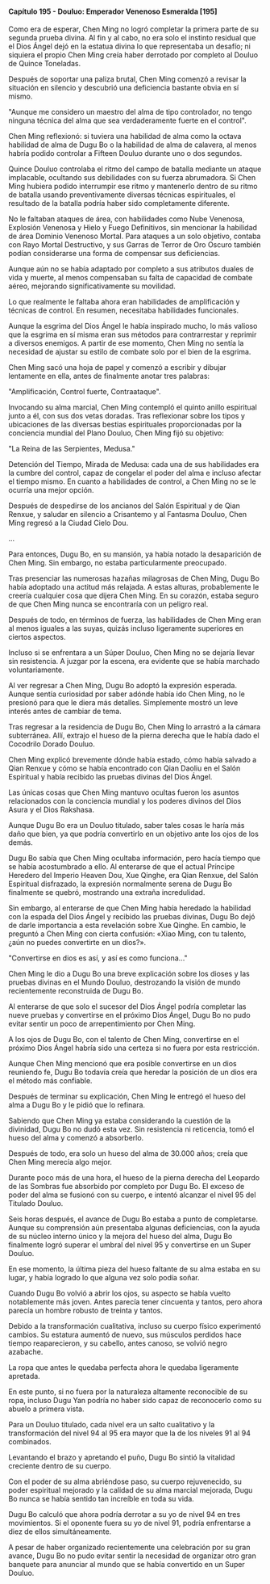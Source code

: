 
#### Capítulo 195 - Douluo: Emperador Venenoso Esmeralda [195]

Como era de esperar, Chen Ming no logró completar la primera parte de su segunda prueba divina. Al fin y al cabo, no era solo el instinto residual que el Dios Ángel dejó en la estatua divina lo que representaba un desafío; ni siquiera el propio Chen Ming creía haber derrotado por completo al Douluo de Quince Toneladas.

Después de soportar una paliza brutal, Chen Ming comenzó a revisar la situación en silencio y descubrió una deficiencia bastante obvia en sí mismo.

"Aunque me considero un maestro del alma de tipo controlador, no tengo ninguna técnica del alma que sea verdaderamente fuerte en el control".

Chen Ming reflexionó: si tuviera una habilidad de alma como la octava habilidad de alma de Dugu Bo o la habilidad de alma de calavera, al menos habría podido controlar a Fifteen Douluo durante uno o dos segundos.

Quince Douluo controlaba el ritmo del campo de batalla mediante un ataque implacable, ocultando sus debilidades con su fuerza abrumadora. Si Chen Ming hubiera podido interrumpir ese ritmo y mantenerlo dentro de su ritmo de batalla usando preventivamente diversas técnicas espirituales, el resultado de la batalla podría haber sido completamente diferente.

No le faltaban ataques de área, con habilidades como Nube Venenosa, Explosión Venenosa y Hielo y Fuego Definitivos, sin mencionar la habilidad de área Dominio Venenoso Mortal. Para ataques a un solo objetivo, contaba con Rayo Mortal Destructivo, y sus Garras de Terror de Oro Oscuro también podían considerarse una forma de compensar sus deficiencias.

Aunque aún no se había adaptado por completo a sus atributos duales de vida y muerte, al menos compensaban su falta de capacidad de combate aéreo, mejorando significativamente su movilidad.

Lo que realmente le faltaba ahora eran habilidades de amplificación y técnicas de control. En resumen, necesitaba habilidades funcionales.

Aunque la esgrima del Dios Ángel le había inspirado mucho, lo más valioso que la esgrima en sí misma eran sus métodos para contrarrestar y reprimir a diversos enemigos. A partir de ese momento, Chen Ming no sentía la necesidad de ajustar su estilo de combate solo por el bien de la esgrima.

Chen Ming sacó una hoja de papel y comenzó a escribir y dibujar lentamente en ella, antes de finalmente anotar tres palabras:

"Amplificación, Control fuerte, Contraataque".

Invocando su alma marcial, Chen Ming contempló el quinto anillo espiritual junto a él, con sus dos vetas doradas. Tras reflexionar sobre los tipos y ubicaciones de las diversas bestias espirituales proporcionadas por la conciencia mundial del Plano Douluo, Chen Ming fijó su objetivo:

"La Reina de las Serpientes, Medusa."

Detención del Tiempo, Mirada de Medusa: cada una de sus habilidades era la cumbre del control, capaz de congelar el poder del alma e incluso afectar el tiempo mismo. En cuanto a habilidades de control, a Chen Ming no se le ocurría una mejor opción.

Después de despedirse de los ancianos del Salón Espiritual y de Qian Renxue, y saludar en silencio a Crisantemo y al Fantasma Douluo, Chen Ming regresó a la Ciudad Cielo Dou.

...

Para entonces, Dugu Bo, en su mansión, ya había notado la desaparición de Chen Ming. Sin embargo, no estaba particularmente preocupado.

Tras presenciar las numerosas hazañas milagrosas de Chen Ming, Dugu Bo había adoptado una actitud más relajada. A estas alturas, probablemente le creería cualquier cosa que dijera Chen Ming. En su corazón, estaba seguro de que Chen Ming nunca se encontraría con un peligro real.

Después de todo, en términos de fuerza, las habilidades de Chen Ming eran al menos iguales a las suyas, quizás incluso ligeramente superiores en ciertos aspectos.

Incluso si se enfrentara a un Súper Douluo, Chen Ming no se dejaría llevar sin resistencia. A juzgar por la escena, era evidente que se había marchado voluntariamente.

Al ver regresar a Chen Ming, Dugu Bo adoptó la expresión esperada. Aunque sentía curiosidad por saber adónde había ido Chen Ming, no le presionó para que le diera más detalles. Simplemente mostró un leve interés antes de cambiar de tema.

Tras regresar a la residencia de Dugu Bo, Chen Ming lo arrastró a la cámara subterránea. Allí, extrajo el hueso de la pierna derecha que le había dado el Cocodrilo Dorado Douluo.

Chen Ming explicó brevemente dónde había estado, cómo había salvado a Qian Renxue y cómo se había encontrado con Qian Daoliu en el Salón Espiritual y había recibido las pruebas divinas del Dios Ángel.

Las únicas cosas que Chen Ming mantuvo ocultas fueron los asuntos relacionados con la conciencia mundial y los poderes divinos del Dios Asura y el Dios Rakshasa.

Aunque Dugu Bo era un Douluo titulado, saber tales cosas le haría más daño que bien, ya que podría convertirlo en un objetivo ante los ojos de los demás.

Dugu Bo sabía que Chen Ming ocultaba información, pero hacía tiempo que se había acostumbrado a ello. Al enterarse de que el actual Príncipe Heredero del Imperio Heaven Dou, Xue Qinghe, era Qian Renxue, del Salón Espiritual disfrazado, la expresión normalmente serena de Dugu Bo finalmente se quebró, mostrando una extraña incredulidad.

Sin embargo, al enterarse de que Chen Ming había heredado la habilidad con la espada del Dios Ángel y recibido las pruebas divinas, Dugu Bo dejó de darle importancia a esta revelación sobre Xue Qinghe. En cambio, le preguntó a Chen Ming con cierta confusión: «Xiao Ming, con tu talento, ¿aún no puedes convertirte en un dios?».

"Convertirse en dios es así, y así es como funciona..."

Chen Ming le dio a Dugu Bo una breve explicación sobre los dioses y las pruebas divinas en el Mundo Douluo, destrozando la visión de mundo recientemente reconstruida de Dugu Bo.

Al enterarse de que solo el sucesor del Dios Ángel podría completar las nueve pruebas y convertirse en el próximo Dios Ángel, Dugu Bo no pudo evitar sentir un poco de arrepentimiento por Chen Ming.

A los ojos de Dugu Bo, con el talento de Chen Ming, convertirse en el próximo Dios Ángel habría sido una certeza si no fuera por esta restricción.

Aunque Chen Ming mencionó que era posible convertirse en un dios reuniendo fe, Dugu Bo todavía creía que heredar la posición de un dios era el método más confiable.

Después de terminar su explicación, Chen Ming le entregó el hueso del alma a Dugu Bo y le pidió que lo refinara.

Sabiendo que Chen Ming ya estaba considerando la cuestión de la divinidad, Dugu Bo no dudó esta vez. Sin resistencia ni reticencia, tomó el hueso del alma y comenzó a absorberlo.

Después de todo, era solo un hueso del alma de 30.000 años; creía que Chen Ming merecía algo mejor.

Durante poco más de una hora, el hueso de la pierna derecha del Leopardo de las Sombras fue absorbido por completo por Dugu Bo. El exceso de poder del alma se fusionó con su cuerpo, e intentó alcanzar el nivel 95 del Titulado Douluo.

Seis horas después, el avance de Dugu Bo estaba a punto de completarse. Aunque su comprensión aún presentaba algunas deficiencias, con la ayuda de su núcleo interno único y la mejora del hueso del alma, Dugu Bo finalmente logró superar el umbral del nivel 95 y convertirse en un Super Douluo.

En ese momento, la última pieza del hueso faltante de su alma estaba en su lugar, y había logrado lo que alguna vez solo podía soñar.

Cuando Dugu Bo volvió a abrir los ojos, su aspecto se había vuelto notablemente más joven. Antes parecía tener cincuenta y tantos, pero ahora parecía un hombre robusto de treinta y tantos.

Debido a la transformación cualitativa, incluso su cuerpo físico experimentó cambios. Su estatura aumentó de nuevo, sus músculos perdidos hace tiempo reaparecieron, y su cabello, antes canoso, se volvió negro azabache.

La ropa que antes le quedaba perfecta ahora le quedaba ligeramente apretada.

En este punto, si no fuera por la naturaleza altamente reconocible de su ropa, incluso Dugu Yan podría no haber sido capaz de reconocerlo como su abuelo a primera vista.

Para un Douluo titulado, cada nivel era un salto cualitativo y la transformación del nivel 94 al 95 era mayor que la de los niveles 91 al 94 combinados.

Levantando el brazo y apretando el puño, Dugu Bo sintió la vitalidad creciente dentro de su cuerpo.

Con el poder de su alma abriéndose paso, su cuerpo rejuvenecido, su poder espiritual mejorado y la calidad de su alma marcial mejorada, Dugu Bo nunca se había sentido tan increíble en toda su vida.

Dugu Bo calculó que ahora podría derrotar a su yo de nivel 94 en tres movimientos. Si el oponente fuera su yo de nivel 91, podría enfrentarse a diez de ellos simultáneamente.

A pesar de haber organizado recientemente una celebración por su gran avance, Dugu Bo no pudo evitar sentir la necesidad de organizar otro gran banquete para anunciar al mundo que se había convertido en un Super Douluo.